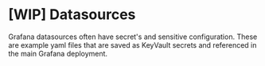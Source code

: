 # [WIP] Datasources

Grafana datasources often have secret's and sensitive configuration. These are example yaml files that are saved as KeyVault secrets and referenced in the main Grafana deployment.
